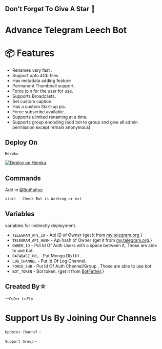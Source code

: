 ## Don't Forget To Give A Star 🌟


# Advance Telegram Leech Bot


# 📦 𝖥𝖾𝖺𝗍𝗎𝗋𝖾𝗌

 - Renames very fast .
 - Support upto 4Gb files.
 - Has metadata adding feature 
 - Permanent Thumbnail support.
 - Force join for the user for use.
 - Supports Broadcasts.
 - Set custom caption.
 - Has a custom Start-up pic.
 - Force subscribe available.
 - Supports ulimited renaming at a time.
 - Supports group encoding (add bot to group and give all admin permission except remain anonymous)

## Deploy On

`Heroku`

[![Deploy on Heroku](https://www.herokucdn.com/deploy/button.svg)](https://heroku.com/deploy?template=https://github.com/Lord-Jacksparrow/Aeon-Waano/)


## Commands
Add in [@BotFather](https://t.me/BotFather)

    start - Check Bot is Working or not

 
## Variables 

variables for indirectly deployment.

- `TELEGRAM_API_ID` - Api ID of Owner {get it from [my.telegram.org](my.telegram.org).}
- `TELEGRAM_API_HASH` - Api hash of Owner {get it from [my.telegram.org](my.telegram.org).}
- `OWNER_ID` - Put Id Of Auth Users with a space between it, Those are able to use bot.
- `DATABASE_URL` - Put Mongo Db Url .
- `LOG_CHANNEL` - Put Id Of Log Channel.
- `FORCE_SUB` - Put Id Of Auth Channel/Group , Those are able to use bot.
- `BOT_TOKEN` - Bot token, {get it from [BotFather](t.me/BotFather).}

## Created By☆
--`CoDer LuFfy` 


# Support Us By Joining Our Channels

`Updates Channel` -

`Support Group` - 
